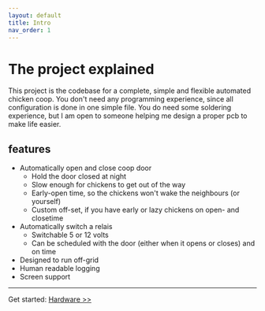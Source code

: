 ```yaml
---
layout: default
title: Intro
nav_order: 1
---
```


# The project explained
This project is the codebase for a complete, simple and flexible automated chicken coop. You don't need any programming experience, since all configuration is done in one simple file. You do need some soldering experience, but I am open to someone helping me design a proper pcb to make life easier.

## features
- Automatically open and close coop door
  - Hold the door closed at night
  - Slow enough for chickens to get out of the way
  - Early-open time, so the chickens won't wake the neighbours (or yourself)
  - Custom off-set, if you have early or lazy chickens on open- and closetime
- Automatically switch a relais
  - Switchable 5 or 12 volts
  - Can be scheduled with the door (either when it opens or closes) and on time
- Designed to run off-grid
- Human readable logging
- Screen support


---

Get started: [Hardware >>](hardware.md)
